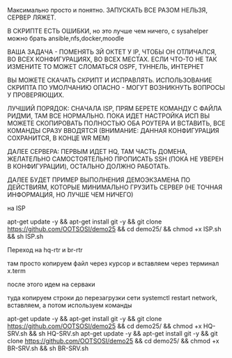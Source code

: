 Максимально просто и  понятно.
ЗАПУСКАТЬ ВСЕ РАЗОМ НЕЛЬЗЯ, СЕРВЕР ЛЯЖЕТ.

В СКРИПТЕ ЕСТЬ ОШИБКИ, но это лучше чем ничего, с sysahelper можно брать ansible,nfs,docker,moodle

ВАША ЗАДАЧА - ПОМЕНЯТЬ 3Й ОКТЕТ У IP, ЧТОБЫ ОН ОТЛИЧАЛСЯ, ВО ВСЕХ КОНФИГУРАЦИЯХ, ВО ВСЕХ МЕСТАХ. ЕСЛИ ЧТО-ТО НЕ ТАК ИЗМЕНИТЕ ТО МОЖЕТ СЛОМАТЬСЯ OSPF, ТУННЕЛЬ, ИНТЕРНЕТ

ВЫ МОЖЕТЕ СКАЧАТЬ СКРИПТ И ИСПРАВЛЯТЬ. ИСПОЛЬЗОВАНИЕ СКРИПТА ПО УМОЛЧАНИЮ ОПАСНО - МОГУТ ВОЗНИКНУТЬ ВОПРОСЫ У ПРОВЕРЯЮЩИХ.

ЛУЧШИЙ ПОРЯДОК: СНАЧАЛА ISP, ПРЯМ БЕРЕТЕ КОМАНДУ С ФАЙЛА РИДМИ, ТАМ ВСЕ НОРМАЛЬНО.
ПОКА ИДЕТ НАСТРОЙКА ИСП ВЫ МОЖЕТЕ СКОПИРОВАТЬ ПОЛНОСТЬЮ ОБА РОУТЕРА И ВСТАВИТЬ, ВСЕ КОМАНДЫ СРАЗУ ВВОДЯТСЯ (ВНИМАНИЕ: ДАННАЯ КОНФИГУРАЦИЯ СОХРАНИТСЯ, В КОНЦЕ WR MEM)

ДАЛЕЕ СЕРВЕРА: ПЕРВЫМ ИДЕТ HQ, ТАМ ЧАСТЬ ДОМЕНА, ЖЕЛАТЕЛЬНО САМОСТОЯТЕЛЬНО ПРОПИСАТЬ SSH (ПОКА НЕ УВЕРЕН В КОНФИГУРАЦИИ), ОСТАЛЬНО ДОЛЖНО РАБОТАТЬ.

ДАЛЕЕ БУДЕТ ПРИМЕР ВЫПОЛНЕНИЯ ДЕМОЭКЗАМЕНА ПО ДЕЙСТВИЯМ, КОТОРЫЕ  МИНИМАЛЬНО ГРУЗИТЬ СЕРВЕР (НЕ ТОЧНАЯ ИНФОРМАЦИЯ, НО ЛУЧШЕ ЧЕМ НИЧЕГО)

на ISP

apt-get update -y && apt-get install git -y && git clone https://github.com/OOTSOSI/demo25 && cd demo25/ && chmod +x ISP.sh && sh ISP.sh

Переход на hq-rtr и br-rtr

там просто копируем файл через курсор и вставляем через терминал x.term

после этого идем на серваки

туда копируем строки до  перезагрузки сети systemctl restart network, вставляем, а потом используем команды

apt-get update -y && apt-get install git -y && git clone https://github.com/OOTSOSI/demo25 && cd demo25/ && chmod +x HQ-SRV.sh && sh HQ-SRV.sh
apt-get update -y && apt-get install git -y && git clone https://github.com/OOTSOSI/demo25 && cd demo25/ && chmod +x BR-SRV.sh && sh BR-SRV.sh
